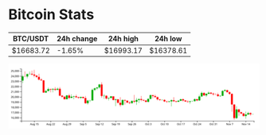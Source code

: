 # Bitcoin Stats

BTC/USDT|24h change|24h high|24h low|
|---|---|---|---|
|$16683.72|-1.65%|$16993.17|$16378.61|

<img src="./chart.svg">

